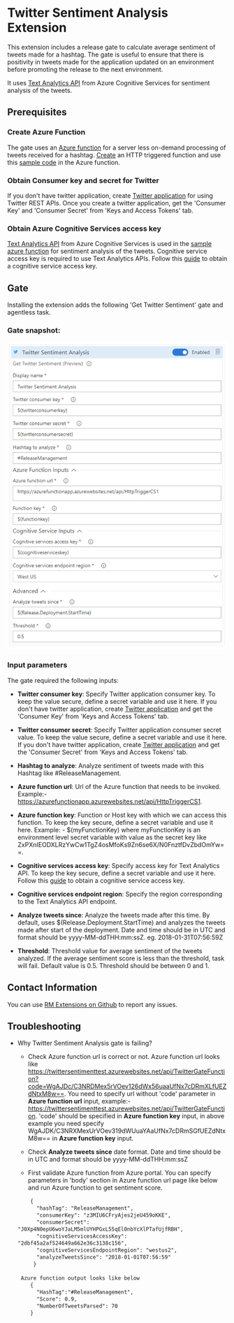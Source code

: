 # Twitter Sentiment Analysis Extension

This extension includes a release gate to calculate average sentiment of tweets made for a hashtag. The gate is useful to ensure that there is positivity in tweets made for the application updated on an environment before promoting the release to the next environment. 

It uses [Text Analytics API](https://azure.microsoft.com/en-in/services/cognitive-services/text-analytics) from Azure Cognitive Services for sentiment analysis of the tweets.

## Prerequisites

### Create Azure Function

The gate uses an [Azure function](https://azure.microsoft.com/en-us/services/functions) for a server less on-demand processing of tweets received for a hashtag. [Create](https://docs.microsoft.com/en-us/azure/azure-functions/functions-create-first-azure-function) an HTTP triggered function and use this [sample code](https://github.com/Microsoft/vsts-rm-extensions/blob/master/Extensions/TwitterSentimentAnalysis/Src/TwitterSentimentAnalysisAzureFunction.txt) in the Azure function.

### Obtain Consumer key and secret for Twitter

If you don't have twitter application, create [Twitter application](https://apps.twitter.com/) for using Twitter REST APIs. Once you create a twitter application, get the 'Consumer Key' and 'Consumer Secret' from 'Keys and Access Tokens' tab. 

### Obtain Azure Cognitive Services access key

[Text Analytics API](https://azure.microsoft.com/en-in/services/cognitive-services/text-analytics) from Azure Cognitive Services is used in the [sample azure function](https://github.com/Microsoft/vsts-rm-extensions/blob/master/Extensions/TwitterSentimentAnalysis/Src/TwitterSentimentAnalysisAzureFunction.txt) for sentiment analysis of the tweets. Cognitive service access key is required to use Text Analytics APIs. Follow this [guide](https://docs.microsoft.com/en-in/azure/cognitive-services/text-analytics/how-tos/text-analytics-how-to-access-key) to obtain a cognitive service access key. 

## Gate

Installing the extension adds the following 'Get Twitter Sentiment' gate and agentless task.

### Gate snapshot:

 ![Gate snapshot](Images/TwitterSentimentGate.png)

### Input parameters
 
 The gate required the following inputs:
 
 - **Twitter consumer key**:  Specify Twitter application consumer key. To keep the value secure, define a secret variable and use it here. If you don't have twitter application, create [Twitter application](https://apps.twitter.com/) and get the 'Consumer Key' from 'Keys and Access Tokens' tab.

 - **Twitter consumer secret**:  Specify Twitter application consumer secret value. To keep the value secure, define a secret variable and use it here. If you don't have twitter application, create [Twitter application](https://apps.twitter.com/) and get the 'Consumer Secret' from 'Keys and Access Tokens' tab.
 
 - **Hashtag to analyze**: Analyze sentiment of tweets made with this Hashtag like #ReleaseManagement.

 - **Azure function url**:  Url of the Azure function that needs to be invoked​. Example:- https://azurefunctionapp.azurewebsites.net/api/HttpTriggerCS1.
 
 - **Azure function key**:  Function or Host key with which we can access this function. To keep the key secure, define a secret variable and use it here. Example: - $(myFunctionKey) where myFunctionKey is an environment level secret variable with value as the secret key like ZxPXnIEODXLRzYwCw1TgZ4osMfoKs9Zn6se6X/N0FnztfDvZbdOmYw==.
 
 - **Cognitive services access key**:  Specify access key for Text Analytics API. To keep the key secure, define a secret variable and use it here. Follow this [guide](https://docs.microsoft.com/en-in/azure/cognitive-services/text-analytics/how-tos/text-analytics-how-to-access-key) to obtain a cognitive service access key.

 - **Cognitive services endpoint region**:  Specify the region corresponding to the Text Analytics API endpoint.

 - **Analyze tweets since**:  Analyze the tweets made after this time. By default, uses $(Release.Deployment.StartTime) and analyzes the tweets made after start of the deployment. Date and time should be in UTC and format should be yyyy-MM-ddTHH:mm:ssZ. eg. 2018-01-31T07:56:59Z

 - **Threshold**: Threshold value for average sentiment of the tweets analyzed. If the average sentiment score is less than the threshold, task will fail. Default value is 0.5. Threshold should be between 0 and 1.

## Contact Information
You can use [RM Extensions on Github](https://github.com/Microsoft/vsts-rm-extensions/issues) to report any issues.

## Troubleshooting
- Why Twitter Sentiment Analysis gate is failing?
   - Check Azure function url is correct or not. Azure function url looks like https://twittersentimenttest.azurewebsites.net/api/TwitterGateFunction?code=WgAJDc/C3NRDMex5rVOev126dWx56uaaUfNx7cDRmXLfUEZdNtxM8w==. You need to specify url without 'code' parameter in **Azure function url** input, example:- https://twittersentimenttest.azurewebsites.net/api/TwitterGateFunction. 'code' should be specified in **Azure function key** input, in above example you need specify WgAJDK/C3NRXMexUrVOev319dWUuaYAaUfNx7cDRmSGfUEZdNtxM8w== in **Azure function key** input.
   
   - Check **Analyze tweets since** date format. Date and time should be in UTC and format should be yyyy-MM-ddTHH:mm:ssZ
 
   - First validate Azure function from Azure portal. You can specify parameters in 'body' section in Azure function url page like below and run Azure function to get sentiment score.
   ```
       {
         "hashTag": "ReleaseManagement",
         "consumerKey": "z3MIU6CFryAjes2jeU459oKKE",
         "consumerSecret": "J0Xp4N0epU6woYJaLM5mlUYHPGxL55qEl0nbYcXlPTafUjfRBH",
         "cognitiveServicesAccessKey": "2dbf45a2af524649a662e36c3138c156",
         "cognitiveServicesEndpointRegion": "westus2",
         "analyzeTweetsSince": "2018-01-01T07:56:59"
        }
                  
    Azure function output looks like below   
       {
         "HashTag":"#ReleaseManagement",
         "Score": 0.9,
         "NumberOfTweetsParsed": 70
       }

    
